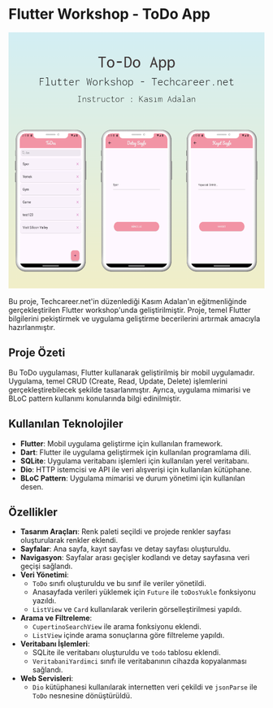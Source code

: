 # Flutter Workshop - ToDo App

![toDo_App](https://github.com/serdararici/ToDoApp-Flutter-Workshop-/blob/master/toDo_App.png)

Bu proje, Techcareer.net'in düzenlediği Kasım Adalan'ın eğitmenliğinde gerçekleştirilen Flutter workshop'unda geliştirilmiştir. Proje, temel Flutter bilgilerini pekiştirmek ve uygulama geliştirme becerilerini artırmak amacıyla hazırlanmıştır.

## Proje Özeti

Bu ToDo uygulaması, Flutter kullanarak geliştirilmiş bir mobil uygulamadır. Uygulama, temel CRUD (Create, Read, Update, Delete) işlemlerini gerçekleştirebilecek şekilde tasarlanmıştır. Ayrıca, uygulama mimarisi ve BLoC pattern kullanımı konularında bilgi edinilmiştir.

## Kullanılan Teknolojiler

- **Flutter**: Mobil uygulama geliştirme için kullanılan framework.
- **Dart**: Flutter ile uygulama geliştirmek için kullanılan programlama dili.
- **SQLite**: Uygulama veritabanı işlemleri için kullanılan yerel veritabanı.
- **Dio**: HTTP istemcisi ve API ile veri alışverişi için kullanılan kütüphane.
- **BLoC Pattern**: Uygulama mimarisi ve durum yönetimi için kullanılan desen.

## Özellikler

- **Tasarım Araçları**: Renk paleti seçildi ve projede renkler sayfası oluşturularak renkler eklendi.
- **Sayfalar**: Ana sayfa, kayıt sayfası ve detay sayfası oluşturuldu.
- **Navigasyon**: Sayfalar arası geçişler kodlandı ve detay sayfasına veri geçişi sağlandı.
- **Veri Yönetimi**:
  - `ToDo` sınıfı oluşturuldu ve bu sınıf ile veriler yönetildi.
  - Anasayfada verileri yüklemek için `Future` ile `toDosYukle` fonksiyonu yazıldı.
  - `ListView` ve `Card` kullanılarak verilerin görselleştirilmesi yapıldı.
- **Arama ve Filtreleme**:
  - `CupertinoSearchView` ile arama fonksiyonu eklendi.
  - `ListView` içinde arama sonuçlarına göre filtreleme yapıldı.
- **Veritabanı İşlemleri**:
  - SQLite ile veritabanı oluşturuldu ve `todo` tablosu eklendi.
  - `VeritabaniYardimci` sınıfı ile veritabanının cihazda kopyalanması sağlandı.
- **Web Servisleri**:
  - `Dio` kütüphanesi kullanılarak internetten veri çekildi ve `jsonParse` ile `ToDo` nesnesine dönüştürüldü.


